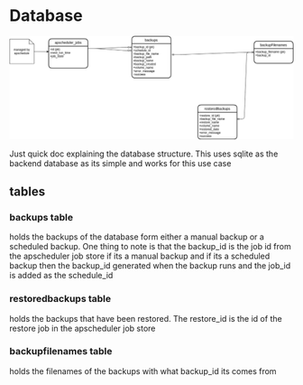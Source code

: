 # Database

![database](./diagrams/db-relational.drawio.png)

Just quick doc explaining the database structure. This uses sqlite as the backend database as its simple and works for this use case

## tables

### backups table

holds the backups of the database form either a manual backup or a scheduled backup. One thing to note is that the backup_id
is the job id from the apscheduler job store if its a manual backup and if its a scheduled backup then the backup_id generated when the backup runs and the job_id is added as the schedule_id

### restoredbackups table

holds the backups that have been restored. The restore_id is the id of the restore job in the apscheduler job store

### backupfilenames table

holds the filenames of the backups with what backup_id its comes from


